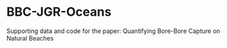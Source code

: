 # BBC-JGR-Oceans
Supporting data and code for the paper: Quantifying Bore-Bore Capture on Natural Beaches
